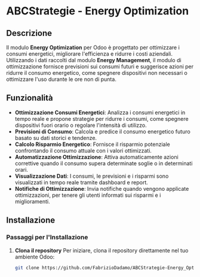 # ABCStrategie - Energy Optimization

## Descrizione

Il modulo **Energy Optimization** per Odoo è progettato per ottimizzare i consumi energetici, migliorare l'efficienza e ridurre i costi aziendali. Utilizzando i dati raccolti dal modulo **Energy Management**, il modulo di ottimizzazione fornisce previsioni sui consumi futuri e suggerisce azioni per ridurre il consumo energetico, come spegnere dispositivi non necessari o ottimizzare l'uso durante le ore non di punta.

## Funzionalità

- **Ottimizzazione Consumi Energetici**: Analizza i consumi energetici in tempo reale e propone strategie per ridurre i consumi, come spegnere dispositivi fuori orario o regolare l'intensità di utilizzo.
- **Previsioni di Consumo**: Calcola e predice il consumo energetico futuro basato su dati storici e tendenze.
- **Calcolo Risparmio Energetico**: Fornisce il risparmio potenziale confrontando il consumo attuale con i valori ottimizzati.
- **Automatizzazione Ottimizzazione**: Attiva automaticamente azioni correttive quando il consumo supera determinate soglie o in determinati orari.
- **Visualizzazione Dati**: I consumi, le previsioni e i risparmi sono visualizzati in tempo reale tramite dashboard e report.
- **Notifiche di Ottimizzazione**: Invia notifiche quando vengono applicate ottimizzazioni, per tenere gli utenti informati sui risparmi e i miglioramenti.

## Installazione

### Passaggi per l'Installazione

1. **Clona il repository**
   Per iniziare, clona il repository direttamente nel tuo ambiente Odoo:
   ```bash
   git clone https://github.com/FabrizioDadamo/ABCStrategie-Energy_Optimization.git
